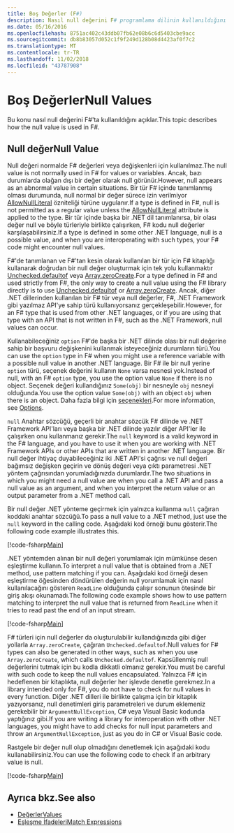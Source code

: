 ```yaml
---
title: Boş Değerler (F#)
description: Nasıl null değerini F# programlama dilinin kullanıldığını öğrenin.
ms.date: 05/16/2016
ms.openlocfilehash: 8751ac402c43ddb07fb62e08b6c6d5403cbe9acc
ms.sourcegitcommit: db8b83057d052c1f9f249d128b08d4423af0f7c2
ms.translationtype: MT
ms.contentlocale: tr-TR
ms.lasthandoff: 11/02/2018
ms.locfileid: "43787908"
---
```

# <a name="null-values"></a><span data-ttu-id="97ff1-103">Boş Değerler</span><span class="sxs-lookup"><span data-stu-id="97ff1-103">Null Values</span></span>

<span data-ttu-id="97ff1-104">Bu konu nasıl null değerini F#'ta kullanıldığını açıklar.</span><span class="sxs-lookup"><span data-stu-id="97ff1-104">This topic describes how the null value is used in F#.</span></span>

## <a name="null-value"></a><span data-ttu-id="97ff1-105">Null değer</span><span class="sxs-lookup"><span data-stu-id="97ff1-105">Null Value</span></span>

<span data-ttu-id="97ff1-106">Null değeri normalde F# değerleri veya değişkenleri için kullanılmaz.</span><span class="sxs-lookup"><span data-stu-id="97ff1-106">The null value is not normally used in F# for values or variables.</span></span> <span data-ttu-id="97ff1-107">Ancak, bazı durumlarda olağan dışı bir değer olarak null görünür.</span><span class="sxs-lookup"><span data-stu-id="97ff1-107">However, null appears as an abnormal value in certain situations.</span></span> <span data-ttu-id="97ff1-108">Bir tür F# içinde tanımlanmış olması durumunda, null normal bir değer sürece izin verilmiyor [AllowNullLiteral](https://msdn.microsoft.com/library/4f315196-f444-4cca-ba07-1176ff71eb0f) özniteliği türüne uygulanır.</span><span class="sxs-lookup"><span data-stu-id="97ff1-108">If a type is defined in F#, null is not permitted as a regular value unless the [AllowNullLiteral](https://msdn.microsoft.com/library/4f315196-f444-4cca-ba07-1176ff71eb0f) attribute is applied to the type.</span></span> <span data-ttu-id="97ff1-109">Bir tür içinde başka bir .NET dil tanımlanırsa, bir olası değer null ve böyle türleriyle birlikte çalışırken, F# kodu null değerler karşılaşabilirsiniz.</span><span class="sxs-lookup"><span data-stu-id="97ff1-109">If a type is defined in some other .NET language, null is a possible value, and when you are interoperating with such types, your F# code might encounter null values.</span></span>

<span data-ttu-id="97ff1-110">F#'de tanımlanan ve F#'tan kesin olarak kullanılan bir tür için F# kitaplığı kullanarak doğrudan bir null değer oluşturmak için tek yolu kullanmaktır [Unchecked.defaultof](https://msdn.microsoft.com/library/9ff97f2a-1bd4-4f4c-afbe-5886a74ab977) veya [Array.zeroCreate](https://msdn.microsoft.com/library/fa5b8e7a-1b5b-411c-8622-b58d7a14d3b2).</span><span class="sxs-lookup"><span data-stu-id="97ff1-110">For a type defined in F# and used strictly from F#, the only way to create a null value using the F# library directly is to use [Unchecked.defaultof](https://msdn.microsoft.com/library/9ff97f2a-1bd4-4f4c-afbe-5886a74ab977) or [Array.zeroCreate](https://msdn.microsoft.com/library/fa5b8e7a-1b5b-411c-8622-b58d7a14d3b2).</span></span> <span data-ttu-id="97ff1-111">Ancak, diğer .NET dillerinden kullanılan bir F# tür veya null değerler, F#, .NET Framework gibi yazılmaz API'ye sahip türü kullanıyorsanız gerçekleşebilir.</span><span class="sxs-lookup"><span data-stu-id="97ff1-111">However, for an F# type that is used from other .NET languages, or if you are using that type with an API that is not written in F#, such as the .NET Framework, null values can occur.</span></span>

<span data-ttu-id="97ff1-112">Kullanabileceğiniz `option` F#'de başka bir .NET dilinde olası bir null değerine sahip bir başvuru değişkenini kullanmak isteyeceğiniz durumların türü.</span><span class="sxs-lookup"><span data-stu-id="97ff1-112">You can use the `option` type in F# when you might use a reference variable with a possible null value in another .NET language.</span></span> <span data-ttu-id="97ff1-113">Bir F# ile bir null yerine `option` türü, seçenek değerini kullanın `None` varsa nesnesi yok.</span><span class="sxs-lookup"><span data-stu-id="97ff1-113">Instead of null, with an F# `option` type, you use the option value `None` if there is no object.</span></span> <span data-ttu-id="97ff1-114">Seçenek değeri kullandığınız `Some(obj)` bir nesneyle `obj` nesneyi olduğunda.</span><span class="sxs-lookup"><span data-stu-id="97ff1-114">You use the option value `Some(obj)` with an object `obj` when there is an object.</span></span> <span data-ttu-id="97ff1-115">Daha fazla bilgi için [seçenekleri](../options.md).</span><span class="sxs-lookup"><span data-stu-id="97ff1-115">For more information, see [Options](../options.md).</span></span>

<span data-ttu-id="97ff1-116">`null` Anahtar sözcüğü, geçerli bir anahtar sözcük F# dilinde ve .NET Framework API'ları veya başka bir .NET dilinde yazılır diğer API'ler ile çalışırken onu kullanmanız gerekir.</span><span class="sxs-lookup"><span data-stu-id="97ff1-116">The `null` keyword is a valid keyword in the F# language, and you have to use it when you are working with .NET Framework APIs or other APIs that are written in another .NET language.</span></span> <span data-ttu-id="97ff1-117">Bir null değer ihtiyaç duyabileceğiniz iki .NET API'si çağrısı ve null değeri bağımsız değişken geçirin ve dönüş değeri veya çıktı parametresi .NET yöntem çağrısından yorumladığınızda durumlardır.</span><span class="sxs-lookup"><span data-stu-id="97ff1-117">The two situations in which you might need a null value are when you call a .NET API and pass a null value as an argument, and when you interpret the return value or an output parameter from a .NET method call.</span></span>

<span data-ttu-id="97ff1-118">Bir null değer .NET yönteme geçirmek için yalnızca kullanma `null` çağıran koddaki anahtar sözcüğü.</span><span class="sxs-lookup"><span data-stu-id="97ff1-118">To pass a null value to a .NET method, just use the `null` keyword in the calling code.</span></span> <span data-ttu-id="97ff1-119">Aşağıdaki kod örneği bunu gösterir.</span><span class="sxs-lookup"><span data-stu-id="97ff1-119">The following code example illustrates this.</span></span>

[!code-fsharp[Main](../../../../samples/snippets/fsharp/lang-ref-1/snippet701.fs)]

<span data-ttu-id="97ff1-120">.NET yöntemden alınan bir null değeri yorumlamak için mümkünse desen eşleştirme kullanın.</span><span class="sxs-lookup"><span data-stu-id="97ff1-120">To interpret a null value that is obtained from a .NET method, use pattern matching if you can.</span></span> <span data-ttu-id="97ff1-121">Aşağıdaki kod örneği desen eşleştirme öğesinden döndürülen değerin null yorumlamak için nasıl kullanılacağını gösteren `ReadLine` olduğunda çalışır sonunun ötesinde bir giriş akışı okunamadı.</span><span class="sxs-lookup"><span data-stu-id="97ff1-121">The following code example shows how to use pattern matching to interpret the null value that is returned from `ReadLine` when it tries to read past the end of an input stream.</span></span>

[!code-fsharp[Main](../../../../samples/snippets/fsharp/lang-ref-1/snippet702.fs)]

<span data-ttu-id="97ff1-122">F# türleri için null değerler da oluşturulabilir kullandığınızda gibi diğer yollarla `Array.zeroCreate`, çağıran `Unchecked.defaultof`.</span><span class="sxs-lookup"><span data-stu-id="97ff1-122">Null values for F# types can also be generated in other ways, such as when you use `Array.zeroCreate`, which calls `Unchecked.defaultof`.</span></span> <span data-ttu-id="97ff1-123">Kapsüllenmiş null değerlerini tutmak için bu kodla dikkatli olmanız gerekir.</span><span class="sxs-lookup"><span data-stu-id="97ff1-123">You must be careful with such code to keep the null values encapsulated.</span></span> <span data-ttu-id="97ff1-124">Yalnızca F# için hedeflenen bir kitaplıkta, null değerler her işlevde denetle gerekmez.</span><span class="sxs-lookup"><span data-stu-id="97ff1-124">In a library intended only for F#, you do not have to check for null values in every function.</span></span> <span data-ttu-id="97ff1-125">Diğer .NET dilleri ile birlikte çalışma için bir kitaplık yazıyorsanız, null denetimleri giriş parametreleri ve durum eklemeniz gerekebilir bir `ArgumentNullException`, C# veya Visual Basic kodunda yaptığınız gibi.</span><span class="sxs-lookup"><span data-stu-id="97ff1-125">If you are writing a library for interoperation with other .NET languages, you might have to add checks for null input parameters and throw an `ArgumentNullException`, just as you do in C# or Visual Basic code.</span></span>

<span data-ttu-id="97ff1-126">Rastgele bir değer null olup olmadığını denetlemek için aşağıdaki kodu kullanabilirsiniz.</span><span class="sxs-lookup"><span data-stu-id="97ff1-126">You can use the following code to check if an arbitrary value is null.</span></span>

[!code-fsharp[Main](../../../../samples/snippets/fsharp/lang-ref-1/snippet703.fs)]

## <a name="see-also"></a><span data-ttu-id="97ff1-127">Ayrıca bkz.</span><span class="sxs-lookup"><span data-stu-id="97ff1-127">See also</span></span>

- [<span data-ttu-id="97ff1-128">Değerler</span><span class="sxs-lookup"><span data-stu-id="97ff1-128">Values</span></span>](index.md)
- [<span data-ttu-id="97ff1-129">Eşleşme İfadeleri</span><span class="sxs-lookup"><span data-stu-id="97ff1-129">Match Expressions</span></span>](../match-expressions.md)
